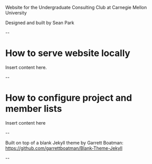 Website for the Undergraduate Consulting Club at Carnegie Mellon University

Designed and built by Sean Park

--

# How to serve website locally

Insert content here.

--

# How to configure project and member lists

Insert content here


--

Built on top of a blank Jekyll theme by Garrett Boatman: https://github.com/garrettboatman/Blank-Theme-Jekyll

--

